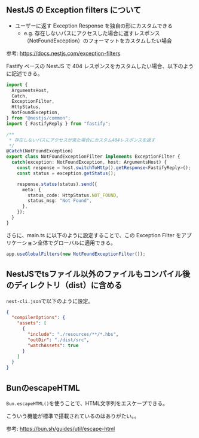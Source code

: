 ## NestJS の Exception filters について

- ユーザーに返す Exception Response を独自の形にカスタムできる
  - e.g. 存在しないパスにアクセスした場合に返すレスポンス（NotFoundException）のフォーマットをカスタムしたい場合

参考: https://docs.nestjs.com/exception-filters

Fastify ベースの NestJS で 404 レスポンスをカスタムしたい場合、以下のように記述できる。

```ts
import {
  ArgumentsHost,
  Catch,
  ExceptionFilter,
  HttpStatus,
  NotFoundException,
} from "@nestjs/common";
import { FastifyReply } from "fastify";

/**
 * 存在しないパスにアクセスが来た場合にカスタム404レスポンスを返す
 */
@Catch(NotFoundException)
export class NotFoundExceptionFilter implements ExceptionFilter {
  catch(exception: NotFoundException, host: ArgumentsHost) {
    const response = host.switchToHttp().getResponse<FastifyReply>();
    const status = exception.getStatus();

    response.status(status).send({
      meta: {
        status_code: HttpStatus.NOT_FOUND,
        status_msg: "Not Found",
      },
    });
  }
}
```

さらに、main.ts に以下のように設定することで、この Exception Filter をアプリケーション全体でグローバルに適用できる。

```ts
app.useGlobalFilters(new NotFoundExceptionFilter());
```

## NestJSでtsファイル以外のファイルもコンパイル後のディレクトリ（dist）に含める

`nest-cli.json`で以下のように設定。

```json
{
  "compilerOptions": {
    "assets": [
      {
        "include": "./resources/**/*.hbs",
        "outDir": "./dist/src",
        "watchAssets": true
      }
    ]
  }
}
```

## BunのescapeHTML

`Bun.escapeHTML()`を使うことで、HTML文字列をエスケープできる。

こういう機能が標準で搭載されているのはありがたい。。

参考: https://bun.sh/guides/util/escape-html
